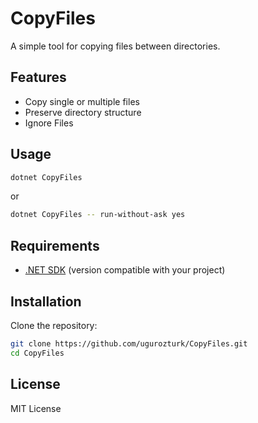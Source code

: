 # CopyFiles

A simple tool for copying files between directories.

## Features

- Copy single or multiple files
- Preserve directory structure
- Ignore Files

## Usage

```bash
dotnet CopyFiles
```

or

```bash
dotnet CopyFiles -- run-without-ask yes
```

## Requirements

- [.NET SDK](https://dotnet.microsoft.com/download) (version compatible with your project)

## Installation

Clone the repository:

```bash
git clone https://github.com/ugurozturk/CopyFiles.git
cd CopyFiles
```

## License

MIT License
